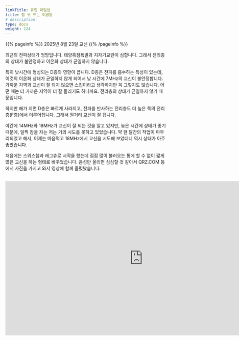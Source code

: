 ```yaml
---
linkTitle: 유럽 파일업
title: 잠 못 드는 여름밤
# description:
type: docs
weight: 124
---
```


{{% pageinfo %}}
2025년 8월 23일 교신
{{% /pageinfo %}}

최근의 전파상태가 엉망입니다. 태양흑점폭발과 지자기교란이 심합니다. 그래서 전리층의 상태가 불안정하고 이온화 상태가 균일하지 않습니다.

​특히 낮시간에 형성되는 D층의 영향이 큽니다. D층은 전파를 흡수하는 특성이 있는데, 이것의 이온화 상태가 균일하지 않게 되어서 낮 시간에 7MHz의 교신이 불안정합니다. 가까운 지역과 교신이 잘 되지 않으면 스킵이라고 생각하지만 꼭 그렇지도 않습니다. 어떤 때는 더 가까운 지역이 더 잘 들리기도 하니까요. 전리층의 상태가 균일하지 않기 때문입니다.

​하지만 해가 지면 D층은 빠르게 사라지고, 전파를 반사하는 전리층도 더 높은 쪽의 전리층(F층)에서 이루어집니다. 그래서 원거리 교신이 잘 됩니다.

​야간에 14MHz와 18MHz가 교신이 잘 되는 것을 알고 있지만, 늦은 시간에 상태가 좋기 때문에, 일찍 잠을 자는 저는 거의 시도를 못하고 있었습니다. 약 한 달간의 작업이 마무리되었고 해서, 어제는 마음먹고 18MHz에서 교신을 시도해 보았더니 역시 상태가 아주 좋았습니다.

​처음에는 스위스햄과 래그츄로 시작을 했는데 점점 많이 불러오는 통에 할 수 없이 짧게 많은 교신을 하는 형태로 바꾸었습니다. 음성만 올리면 심심할 것 같아서 QRZ.COM 등에서 사진을 가지고 와서 영상에 함께 올렸봤습니다.

​<iframe src="https://play-tv.kakao.com/embed/player/cliplink/457472937?service=daum_tistory" width="860" height="484" frameborder="0" allowfullscreen="true"></iframe>





